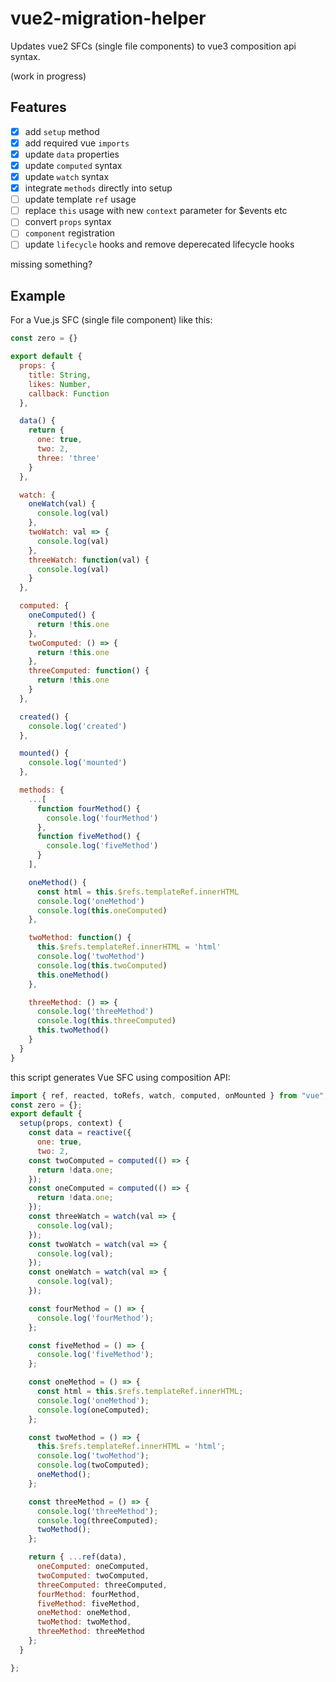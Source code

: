 # vue2-migration-helper

Updates vue2 SFCs (single file components) to vue3 composition api syntax.

(work in progress)

## Features

- [x] add `setup` method
- [x] add required vue `imports`
- [x] update `data` properties
- [x] update `computed` syntax
- [x] update `watch` syntax
- [x] integrate `methods` directly into setup
- [ ] update template `ref` usage
- [ ] replace `this` usage with new `context` parameter for \$events etc
- [ ] convert `props` syntax
- [ ] `component` registration
- [ ] update `lifecycle` hooks and remove deperecated lifecycle hooks

missing something?

## Example

For a Vue.js SFC (single file component) like this:

```js
const zero = {}

export default {
  props: {
    title: String,
    likes: Number,
    callback: Function
  },

  data() {
    return {
      one: true,
      two: 2,
      three: 'three'
    }
  },

  watch: {
    oneWatch(val) {
      console.log(val)
    },
    twoWatch: val => {
      console.log(val)
    },
    threeWatch: function(val) {
      console.log(val)
    }
  },

  computed: {
    oneComputed() {
      return !this.one
    },
    twoComputed: () => {
      return !this.one
    },
    threeComputed: function() {
      return !this.one
    }
  },

  created() {
    console.log('created')
  },

  mounted() {
    console.log('mounted')
  },

  methods: {
    ...[
      function fourMethod() {
        console.log('fourMethod')
      },
      function fiveMethod() {
        console.log('fiveMethod')
      }
    ],

    oneMethod() {
      const html = this.$refs.templateRef.innerHTML
      console.log('oneMethod')
      console.log(this.oneComputed)
    },

    twoMethod: function() {
      this.$refs.templateRef.innerHTML = 'html'
      console.log('twoMethod')
      console.log(this.twoComputed)
      this.oneMethod()
    },

    threeMethod: () => {
      console.log('threeMethod')
      console.log(this.threeComputed)
      this.twoMethod()
    }
  }
}
```

this script generates Vue SFC using composition API:

```js
import { ref, reacted, toRefs, watch, computed, onMounted } from "vue";
const zero = {};
export default {
  setup(props, context) {
    const data = reactive({
      one: true,
      two: 2,
    const twoComputed = computed(() => {
      return !data.one;
    });
    const oneComputed = computed(() => {
      return !data.one;
    });
    const threeWatch = watch(val => {
      console.log(val);
    });
    const twoWatch = watch(val => {
      console.log(val);
    });
    const oneWatch = watch(val => {
      console.log(val);
    });

    const fourMethod = () => {
      console.log('fourMethod');
    };

    const fiveMethod = () => {
      console.log('fiveMethod');
    };

    const oneMethod = () => {
      const html = this.$refs.templateRef.innerHTML;
      console.log('oneMethod');
      console.log(oneComputed);
    };

    const twoMethod = () => {
      this.$refs.templateRef.innerHTML = 'html';
      console.log('twoMethod');
      console.log(twoComputed);
      oneMethod();
    };

    const threeMethod = () => {
      console.log('threeMethod');
      console.log(threeComputed);
      twoMethod();
    };

    return { ...ref(data),
      oneComputed: oneComputed,
      twoComputed: twoComputed,
      threeComputed: threeComputed,
      fourMethod: fourMethod,
      fiveMethod: fiveMethod,
      oneMethod: oneMethod,
      twoMethod: twoMethod,
      threeMethod: threeMethod
    };
  }

};
```
